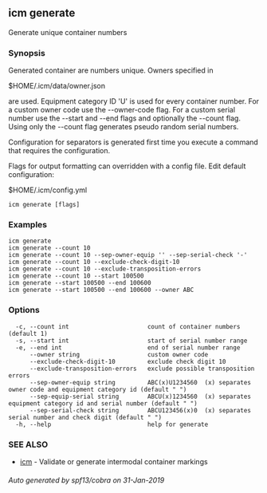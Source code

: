 ## icm generate

Generate unique container numbers

### Synopsis

Generated container are numbers unique. Owners specified in

  $HOME/.icm/data/owner.json

are used. Equipment category ID 'U' is used for every container number.
For a custom owner code use the --owner-code flag. For a custom serial
number use the --start and --end flags and optionally the --count flag.
Using only the --count flag generates pseudo random serial numbers.

Configuration for separators is generated first time you
execute a command that requires the configuration.

Flags for output formatting can overridden with a config file.
Edit default configuration:

  $HOME/.icm/config.yml

```
icm generate [flags]
```

### Examples

```
icm generate
icm generate --count 10
icm generate --count 10 --sep-owner-equip '' --sep-serial-check '-'
icm generate --count 10 --exclude-check-digit-10
icm generate --count 10 --exclude-transposition-errors
icm generate --count 10 --start 100500
icm generate --start 100500 --end 100600
icm generate --start 100500 --end 100600 --owner ABC
```

### Options

```
  -c, --count int                      count of container numbers (default 1)
  -s, --start int                      start of serial number range
  -e, --end int                        end of serial number range
      --owner string                   custom owner code
      --exclude-check-digit-10         exclude check digit 10
      --exclude-transposition-errors   exclude possible transposition errors
      --sep-owner-equip string         ABC(x)U1234560  (x) separates owner code and equipment category id (default " ")
      --sep-equip-serial string        ABCU(x)1234560  (x) separates equipment category id and serial number (default " ")
      --sep-serial-check string        ABCU123456(x)0  (x) separates serial number and check digit (default " ")
  -h, --help                           help for generate
```

### SEE ALSO

* [icm](icm.md)	 - Validate or generate intermodal container markings

###### Auto generated by spf13/cobra on 31-Jan-2019
